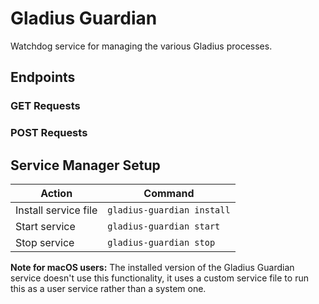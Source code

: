 # Gladius Guardian

Watchdog service for managing the various Gladius processes.

## Endpoints

### GET Requests

### POST Requests

## Service Manager Setup

| Action               | Command                    |
| -------------------- | -------------------------- |
| Install service file | `gladius-guardian install` |
| Start service        | `gladius-guardian start`   |
| Stop   service       | `gladius-guardian stop`    |

**Note for macOS users:** The installed version of the Gladius Guardian service
doesn't use this functionality, it uses a custom service file to run this as a
user service rather than a system one.
